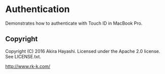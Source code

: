 # Authentication
Demonstrates how to authenticate with Touch ID in MacBook Pro.

## Copyright
Copyright (C) 2016 Akira Hayashi. Licensed under the Apache 2.0 license. See LICENSE.txt.

http://www.rk-k.com/
